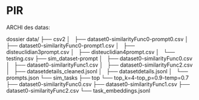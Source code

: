 # PIR


ARCHI des datas: 

dossier 
data/
├── csv2
│   ├── dataset0-similarityFunc0-prompt0.csv
│   ├── dataset0-similarityFunc0-prompt1.csv
│   ├── disteuclidian3prompt.csv
│   ├── disteuclidian4prompt.csv
│   └── testing.csv
├── sim_dataset-prompt
│   ├── dataset0-similarityFunc0.csv
│   ├── dataset0-similarityFunc1.csv
│   ├── dataset0-similarityFunc2.csv
│   ├── datasetdetails_cleaned.jsonl
│   ├── datasetdetails.jsonl
│   └── prompts.json
└── sim_tasks
    ├── top
    └── top_k=4-top_p=0.9-temp=0.7
        ├── dataset0-similarityFunc0.csv
        ├── dataset0-similarityFunc1.csv
        ├── dataset0-similarityFunc2.csv
        └── task_embeddings.jsonl

